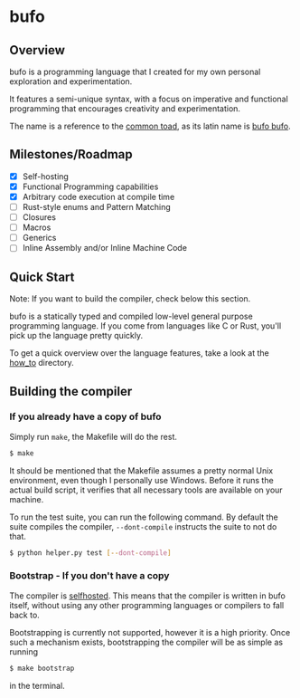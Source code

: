 # bufo
## Overview
bufo is a programming language that I created for my own personal exploration and experimentation.

It features a semi-unique syntax, with a focus on imperative and functional programming that encourages creativity and experimentation.

The name is a reference to the [common toad](https://en.wikipedia.org/wiki/Common_toad), as its latin name is [bufo bufo](./src/bufo.bufo).

## Milestones/Roadmap
- [x] Self-hosting
- [x] Functional Programming capabilities
- [x] Arbitrary code execution at compile time
- [ ] Rust-style enums and Pattern Matching
- [ ] Closures
- [ ] Macros
- [ ] Generics
- [ ] Inline Assembly and/or Inline Machine Code

## Quick Start
Note: If you want to build the compiler, check below this section.

bufo is a statically typed and compiled low-level general purpose programming language. If you come from languages like C or Rust, you'll pick up the language pretty quickly.

To get a quick overview over the language features, take a look at the [how_to](./how_to/) directory.

## Building the compiler
### If you already have a copy of bufo
Simply run `make`, the Makefile will do the rest.
```sh
$ make
```
It should be mentioned that the Makefile assumes a pretty normal Unix environment, even though I personally use Windows. Before it runs the actual build script, it verifies that all necessary tools are available on your machine.

To run the test suite, you can run the following command. By default the suite compiles the compiler, `--dont-compile` instructs the suite to not do that.
```sh
$ python helper.py test [--dont-compile]
```

### Bootstrap - If you don't have a copy
The compiler is [selfhosted](https://en.wikipedia.org/wiki/Self-hosting_(compilers)). This means that the compiler is written in bufo itself, without using any other programming languages or compilers to fall back to.

Bootstrapping is currently not supported, however it is a high priority. Once such a mechanism exists, bootstrapping the compiler will be as simple as running
```sh
$ make bootstrap
```
in the terminal.
